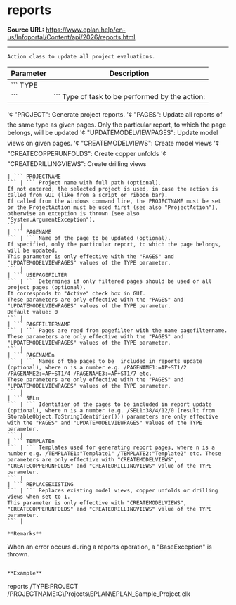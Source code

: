 # reports

**Source URL:** https://www.eplan.help/en-us/Infoportal/Content/api/2026/reports.html

---

```
Action class to update all project evaluations.

```

| Parameter | Description |
| --- | --- |
| ``` TYPE
 ``` | ``` Type of task to be performed by the action:
 '¢ "PROJECT": Generate project reports.
 '¢ "PAGES": Update all reports of the same type as given pages. Only the particular report, to which the page belongs, will be updated
 '¢ "UPDATEMODELVIEWPAGES": Update model views on given pages.
 '¢ "CREATEMODELVIEWS": Create model views
 '¢ "CREATECOPPERUNFOLDS": Create copper unfolds
 '¢ "CREATEDRILLINGVIEWS": Create drilling views
 ``` |
| ``` PROJECTNAME
 ``` | ``` Project name with full path (optional).
 If not entered, the selected project is used, in case the action is called from GUI (like from a script or ribbon bar). 
 If called from the windows command line, the PROJECTNAME must be set or the ProjectAction must be used first (see also "ProjectAction"), otherwise an exception is thrown (see also "System.ArgumentException").
 ``` |
| ``` PAGENAME
 ``` | ``` Name of the page to be updated (optional).
 If specified, only the particular report, to which the page belongs, will be updated.
 This parameter is only effective with the "PAGES" and "UPDATEMODELVIEWPAGES" values of the TYPE parameter.
 ``` |
| ``` USEPAGEFILTER
 ``` | ``` Determines if only filtered pages should be used or all project pages (optional). 
 It corresponds to "Active" check box in GUI. 
 These parameters are only effective with the "PAGES" and "UPDATEMODELVIEWPAGES" values of the TYPE parameter.
 Default value: 0 
 ``` |
| ``` PAGEFILTERNAME
 ``` | ``` Pages are read from pagefilter with the name pagefiltername.
 These parameters are only effective with the "PAGES" and "UPDATEMODELVIEWPAGES" values of the TYPE parameter.
 ``` |
| ``` PAGENAMEn
 ``` | ``` Names of the pages to be  included in reports update (optional), where n is a number e.g. /PAGENAME1:=AP+ST1/2 /PAGENAME2:=AP+ST1/4 /PAGENAME3:=AP+ST1/7 etc. 
 These parameters are only effective with the "PAGES" and "UPDATEMODELVIEWPAGES" values of the TYPE parameter.
 ``` |
| ``` SELn
 ``` | ``` Identifier of the pages to be included in report update (optional), where n is a number (e.g. /SEL1:38/4/12/0 (result from StorableObject.ToStringIdentifier())) parameters are only effective with the "PAGES" and "UPDATEMODELVIEWPAGES" values of the TYPE parameter.
 ``` |
| ``` TEMPLATEn
 ``` | ``` Templates used for generating report pages, where n is a number e.g. /TEMPLATE1:"Template1" /TEMPLATE2:"Template2" etc. These parameters are only effective with "CREATEMODELVIEWS", "CREATECOPPERUNFOLDS" and "CREATEDRILLINGVIEWS" value of the TYPE parameter.
 ``` |
| ``` REPLACEEXISTING
 ``` | ``` Replaces existing model views, copper unfolds or drilling views when set to 1.
 This parameter is only effective with "CREATEMODELVIEWS", "CREATECOPPERUNFOLDS" and "CREATEDRILLINGVIEWS" value of the TYPE parameter.
 ``` |

**Remarks**

```
When an error occurs during a reports operation, a "BaseException" is thrown.

```

**Example**

```
reports /TYPE:PROJECT /PROJECTNAME:C\\Projects\EPLAN\EPLAN_Sample_Project.elk

```